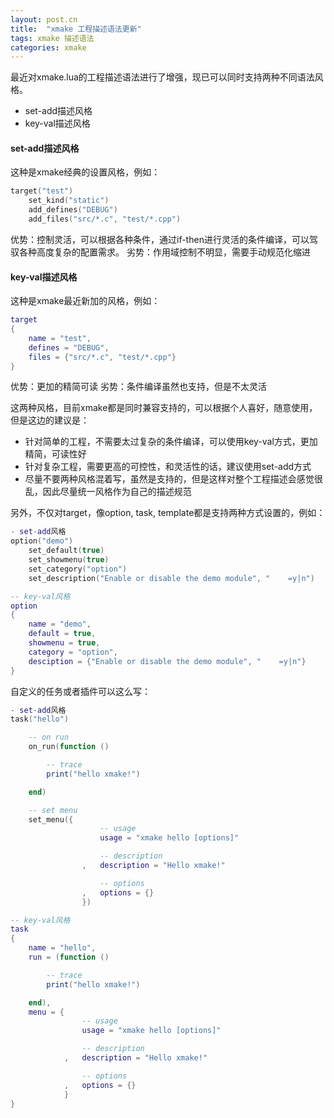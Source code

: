 ```yaml
---
layout: post.cn
title:  "xmake 工程描述语法更新"
tags: xmake 描述语法
categories: xmake
---
```


最近对xmake.lua的工程描述语法进行了增强，现已可以同时支持两种不同语法风格。

* set-add描述风格
* key-val描述风格

#### set-add描述风格

这种是xmake经典的设置风格，例如：

```lua
target("test")
    set_kind("static")
    add_defines("DEBUG")
    add_files("src/*.c", "test/*.cpp")
```

优势：控制灵活，可以根据各种条件，通过if-then进行灵活的条件编译，可以驾驭各种高度复杂的配置需求。
劣势：作用域控制不明显，需要手动规范化缩进


#### key-val描述风格

这种是xmake最近新加的风格，例如：

```lua
target
{
    name = "test",
    defines = "DEBUG",
    files = {"src/*.c", "test/*.cpp"}
}
```

优势：更加的精简可读
劣势：条件编译虽然也支持，但是不太灵活







这两种风格，目前xmake都是同时兼容支持的，可以根据个人喜好，随意使用，但是这边的建议是：

* 针对简单的工程，不需要太过复杂的条件编译，可以使用key-val方式，更加精简，可读性好
* 针对复杂工程，需要更高的可控性，和灵活性的话，建议使用set-add方式
* 尽量不要两种风格混着写，虽然是支持的，但是这样对整个工程描述会感觉很乱，因此尽量统一风格作为自己的描述规范

另外，不仅对target，像option, task, template都是支持两种方式设置的，例如：

```lua
- set-add风格
option("demo")
    set_default(true)
    set_showmenu(true)
    set_category("option")
    set_description("Enable or disable the demo module", "    =y|n")

-- key-val风格
option
{
    name = "demo",
    default = true,
    showmenu = true,
    category = "option",
    desciption = {"Enable or disable the demo module", "    =y|n"}
}
```

自定义的任务或者插件可以这么写：

```lua
- set-add风格
task("hello")

    -- on run
    on_run(function ()

        -- trace
        print("hello xmake!")

    end)

    -- set menu
    set_menu({
                    -- usage
                    usage = "xmake hello [options]"

                    -- description
                ,   description = "Hello xmake!"

                    -- options
                ,   options = {}
                }) 

-- key-val风格
task
{
    name = "hello",
    run = (function ()

        -- trace
        print("hello xmake!")

    end),
    menu = {
                -- usage
                usage = "xmake hello [options]"

                -- description
            ,   description = "Hello xmake!"

                -- options
            ,   options = {}
            }
}
```

